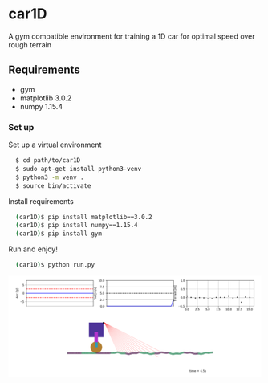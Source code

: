 # car1D
A gym compatible environment for training a 1D car for optimal speed over rough terrain

## Requirements
  - gym
  - matplotlib 3.0.2
  - numpy 1.15.4

### Set up

Set up a virtual environment

```sh
  $ cd path/to/car1D
  $ sudo apt-get install python3-venv
  $ python3 -m venv .
  $ source bin/activate
```  


Install requirements

```sh
  (car1D)$ pip install matplotlib==3.0.2
  (car1D)$ pip install numpy==1.15.4
  (car1D)$ pip install gym
``` 

Run and enjoy!

```sh
  (car1D)$ python run.py
``` 
![alt text](https://github.com/izzys/car1D/blob/main/car1D.png)
